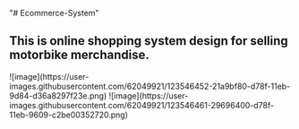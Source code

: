 "# Ecommerce-System" 
<h2>This is online shopping system design for selling motorbike merchandise.</h2>
![image](https://user-images.githubusercontent.com/62049921/123546452-21a9bf80-d78f-11eb-9d84-d36a8297f23e.png)
![image](https://user-images.githubusercontent.com/62049921/123546461-29696400-d78f-11eb-9609-c2be00352720.png)

